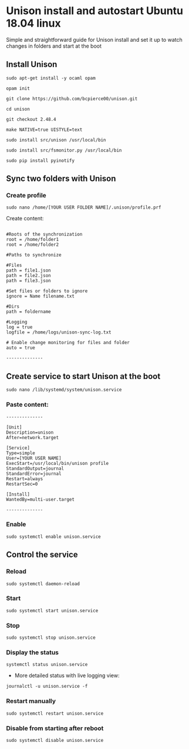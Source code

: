# Unison install and autostart Ubuntu 18.04 linux

Simple and straightforward guide for Unison install and set it up to watch changes in folders and start at the boot

## Install Unison

`sudo apt-get install -y ocaml opam`

`opam init`

`git clone https://github.com/bcpierce00/unison.git`

`cd unison`

`git checkout 2.48.4`

`make NATIVE=true UISTYLE=text`

`sudo install src/unison /usr/local/bin`

`sudo install src/fsmonitor.py /usr/local/bin`

`sudo pip install pyinotify`

## Sync two folders with Unison

### Create profile

`sudo nano /home/[YOUR USER FOLDER NAME]/.unison/profile.prf`

Create content:

```--------------

#Roots of the synchronization
root = /home/folder1
root = /home/folder2

#Paths to synchronize

#Files
path = file1.json
path = file2.json
path = file3.json

#Set files or folders to ignore
ignore = Name filename.txt

#Dirs
path = foldername

#Logging
log = true
logfile = /home/logs/unison-sync-log.txt

# Enable change monitoring for files and folder
auto = true

--------------
```

## Create service to start Unison at the boot

`sudo nano /lib/systemd/system/unison.service`

### Paste content:

```
--------------

[Unit]
Description=unison
After=network.target

[Service]
Type=simple
User=[YOUR USER NAME]
ExecStart=/usr/local/bin/unison profile
StandardOutput=journal
StandardError=journal
Restart=always
RestartSec=0

[Install]
WantedBy=multi-user.target

--------------
```

### Enable

`sudo systemctl enable unison.service`

## Control the service

### Reload

`sudo systemctl daemon-reload`

### Start

`sudo systemctl start unison.service`

### Stop

`sudo systemctl stop unison.service`

### Display the status

`systemctl status unison.service`

- More detailed status with live logging view:

`journalctl -u unison.service -f`


### Restart manually

`sudo systemctl restart unison.service`


### Disable from starting after reboot

`sudo systemctl disable unison.service`

